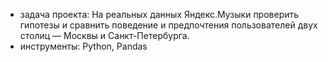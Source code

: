 - задача проекта:
На реальных данных Яндекс.Музыки проверить гипотезы и сравнить поведение и предпочтения пользователей двух столиц — Москвы и Санкт-Петербурга.
- инструменты:
Python, Pandas
